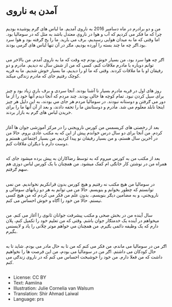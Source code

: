 # آمدن به ناروی

##
من و دو برادرم در ماه دسامبر 2016 به ناروی آمديم. ما لباس های ګرم پوشیده بوديم چرا که ما فکر می کردیم که آب و هوا در ناروې معتدل باشد‌ به مثل که در سوماليا بود. اما وقتی که ما به ميدان هوايى رسيديم، برف می بارید. ما را یخ ګرفته بود و هوا سرد بود.اګر چه ما چند بسته را آورده بودیم، مګر در آن تنها لباس های ګرمی بودند.

##
اګر چه هوا سرد‌ بود، من بسيار خوش بودم چه وقت که ما به ناروی آمدم. من بالاخر می توانم دوباره با مادرم ملاقات کنم، کسی که من از شش سال نه دیدیم. مادرم و دو رفيقان او با ما ملاقات کردند. وقتی که ما او را دیدیم، ما بسيار خوش شدیم. ما به قريه کوچک رفتيم جای که مادرم زندګي ميکند.

##
روز های اول در قريه مادرم بسيار نا آشنا بودند. آنجا سردی و برف باري زياد بود و چیز برای سيل کردن نبود. تمام کوچه ها خالی بودند. چند مردم که آنجا دیدم آنها خود را از ما دور می ګرفتن و دوستانه نبودند. در سوماليا مردم هر جای مي بودند، به‌ اين دليل هر چيز اينجا نابلد‌ معلوم می شد. مادرم و دوستانش ما را تحفه دادند، و بعد از آن آنها ما را برای خريدن لباس های ګرم به بازار بردند.

##
بعد از رخصتی های کريسمس من کورس نارویجني را در مرکز آموزشی جوان ها آغاز کردم. من آنجا برای دو سال درس خواندم پيش از اين که به مکتب عادی بروم. حالا من در آخرين سال هستم، و من بسيار رفيقان نو پيدا کرديم. من بسيار اچتماعی هستم و دوست دارم با ديګران ملاقات کنم.

##
بعد از مکتب من به‌ کورس میروم که به توسط رضاکاران به پيش برده ميشود جای که همراه من در نوشتن کار خانګی ام کمک ميشود. من همچنان با يک کورس لباس دوزی هم سهم ګرفتم.

##
در سوماليا من هيچ مکتب نه رفتیم و هيچ کورس بدون قرانکريم نخوانديم. من نمی توانستم که چطور بخوانم و بنویسم. حالا من می توانم به هر دو زبانهای سومالی و نارویجني، و به مضامين ديګر بنویسم،. بدون علم من فکر می کردم که من هیچ کسی نیستم. حالا من خود را آګاه و خوش احساس می کنم.

##
سال آينده‌ من در بخش صحی و مکتب پيشرفت جوانان ثانوی را آغاز می کنم. من ميخواهم در آينده يک خدمتګار جوان باشم. وقتی که من تعليم خود را تکمیل کنم، پلان دارم که یک وظیفه دائمی بګیرم. من همچنان مي خواهم موتر چلانی را ياد و لايسنس بگیرم.

##
اګر من در سوماليا می ماندم، من فکر می کنم که من تا به حال مادر می بودم. شايد‌ تا به حال کودکان می داشتم. اګر من در سوماليا می بودم، من اين فرصت ها را نخواهيم داشت که من فعلا دارم. من خود را خوشبخت احساس می کنم که در ناروی زندګی می کنم.

##
* License: CC BY
* Text: Aamiina
* Illustration: Julie Cornelia van Walsum
* Translation: Shir Ahmad Laiwal
* Language: prs
